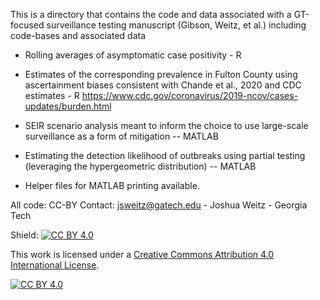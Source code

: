 This is a directory that contains the code and data associated
with a GT-focused surveillance testing manuscript (Gibson, Weitz, et al.)
including code-bases and associated data

* Rolling averages of asymptomatic case positivity - R

* Estimates of the corresponding prevalence in Fulton County
using ascertainment biases consistent with Chande et al., 2020 
and CDC estimates - R
https://www.cdc.gov/coronavirus/2019-ncov/cases-updates/burden.html

* SEIR scenario analysis meant to inform the choice to use
large-scale surveillance as a form of mitigation -- MATLAB

* Estimating the detection likelihood of outbreaks using partial testing
(leveraging the hypergeometric distribution) -- MATLAB

* Helper files for MATLAB printing available.

All code: CC-BY
Contact: jsweitz@gatech.edu - Joshua Weitz - Georgia Tech

Shield: [![CC BY 4.0][cc-by-shield]][cc-by]

This work is licensed under a
[Creative Commons Attribution 4.0 International License][cc-by].

[![CC BY 4.0][cc-by-image]][cc-by]

[cc-by]: http://creativecommons.org/licenses/by/4.0/
[cc-by-image]: https://i.creativecommons.org/l/by/4.0/88x31.png
[cc-by-shield]: https://img.shields.io/badge/License-CC%20BY%204.0-lightgrey.svg
